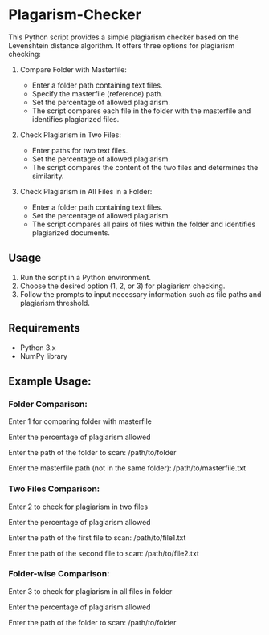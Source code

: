 # Plagarism-Checker

This Python script provides a simple plagiarism checker based on the Levenshtein distance algorithm. It offers three options for plagiarism checking:

1. Compare Folder with Masterfile:
   - Enter a folder path containing text files.
   - Specify the masterfile (reference) path.
   - Set the percentage of allowed plagiarism.
   - The script compares each file in the folder with the masterfile and identifies plagiarized files.

2. Check Plagiarism in Two Files:
   - Enter paths for two text files.
   - Set the percentage of allowed plagiarism.
   - The script compares the content of the two files and determines the similarity.

3. Check Plagiarism in All Files in a Folder:
   - Enter a folder path containing text files.
   - Set the percentage of allowed plagiarism.
   - The script compares all pairs of files within the folder and identifies plagiarized documents.

## Usage

1. Run the script in a Python environment.
2. Choose the desired option (1, 2, or 3) for plagiarism checking.
3. Follow the prompts to input necessary information such as file paths and plagiarism threshold.

## Requirements
- Python 3.x
- NumPy library

## Example Usage:

### Folder Comparison:
Enter 1 for comparing folder with masterfile

Enter the percentage of plagiarism allowed

Enter the path of the folder to scan:
/path/to/folder

Enter the masterfile path (not in the same folder):
/path/to/masterfile.txt

### Two Files Comparison:
Enter 2 to check for plagiarism in two files

Enter the percentage of plagiarism allowed

Enter the path of the first file to scan:
/path/to/file1.txt

Enter the path of the second file to scan:
/path/to/file2.txt

### Folder-wise Comparison:
Enter 3 to check for plagiarism in all files in folder

Enter the percentage of plagiarism allowed

Enter the path of the folder to scan:
/path/to/folder
